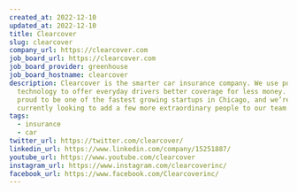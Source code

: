 ```yaml
---
created_at: 2022-12-10
updated_at: 2022-12-10
title: Clearcover
slug: clearcover
company_url: https://clearcover.com
job_board_url: https://clearcover.com
job_board_provider: greenhouse
job_board_hostname: clearcover
description: Clearcover is the smarter car insurance company. We use powerful
  technology to offer everyday drivers better coverage for less money. We’re
  proud to be one of the fastest growing startups in Chicago, and we’re
  currently looking to add a few more extraordinary people to our team.
tags:
  - insurance
  - car
twitter_url: https://twitter.com/clearcover/
linkedin_url: https://www.linkedin.com/company/15251887/
youtube_url: https://www.youtube.com/clearcover
instagram_url: https://www.instagram.com/clearcoverinc/
facebook_url: https://www.facebook.com/Clearcoverinc/
---
```


